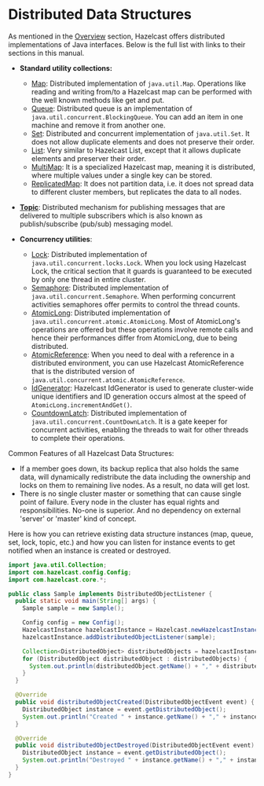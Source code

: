 

# Distributed Data Structures

As mentioned in the [Overview](#hazelcast-overview) section, Hazelcast offers distributed implementations of Java interfaces. Below is the full list with links to their sections in this manual.

- **Standard utility collections:**

	- [Map](#map): Distributed implementation of `java.util.Map`. Operations like reading and writing from/to a Hazelcast map can be performed with the well known methods like get and put.
	- [Queue](#queue): Distributed queue is an implementation of `java.util.concurrent.BlockingQueue`. You can add an item in one machine and remove it from another one.
	- [Set](#set): Distributed and concurrent implementation of `java.util.Set`. It does not allow duplicate elements and does not preserve their order.
	- [List](#list): Very similar to Hazelcast List, except that it allows duplicate elements and preserver their order.
	- [MultiMap](#multimap): It is a specialized Hazelcast map, meaning it is distributed, where multiple values under a single key can be stored.
	- [ReplicatedMap](#replicated-map): It does not partition data, i.e. it does not spread data to different cluster members, but replicates the data to all nodes.
- [**Topic**](#topic): Distributed mechanism for publishing messages that are delivered to multiple subscribers which is also known as publish/subscribe (pub/sub) messaging model. 
- **Concurrency utilities**:
	- [Lock](#lock): Distributed implementation of `java.util.concurrent.locks.Lock`. When you lock using Hazelcast Lock, the critical section that it guards is guaranteed to be executed by only one thread in entire cluster.
	- [Semaphore](#isemaphore): Distributed implementation of `java.util.concurrent.Semaphore`. When performing concurrent activities semaphores offer permits to control the thread counts.
	- [AtomicLong](#iatomiclong): Distributed implementation of `java.util.concurrent.atomic.AtomicLong`. Most of AtomicLong's operations are offered but these operations involve remote calls and hence their performances differ from AtomicLong, due to being distributed.
	- [AtomicReference](#iatomicreference): When you need to deal with a reference in a distributed environment, you can use Hazelcast AtomicReference that is the distributed version of `java.util.concurrent.atomic.AtomicReference`.
	- [IdGenerator](#idgenerator): Hazelcast IdGenerator is used to generate cluster-wide unique identifiers and ID generation occurs almost at the speed of `AtomicLong.incrementAndGet()`.
	- [CountdownLatch](#icountdownlatch): Distributed implementation of `java.util.concurrent.CountDownLatch`. It is a gate keeper for concurrent activities, enabling the threads to wait for other threads to complete their operations.

Common Features of all Hazelcast Data Structures:


-   If a member goes down, its backup replica that also holds the same data, will dynamically redistribute the data including the ownership and locks on them to remaining live nodes. As a result, no data will get lost.
-   There is no single cluster master or something that can cause single point of failure. Every node in the cluster has equal rights and responsibilities. No-one is superior. And no dependency on external 'server' or 'master' kind of concept.

Here is how you can retrieve existing data structure instances (map, queue, set, lock, topic, etc.) and how you can listen for instance events to get notified when an instance is created or destroyed.

```java
import java.util.Collection;
import com.hazelcast.config.Config;
import com.hazelcast.core.*;

public class Sample implements DistributedObjectListener {
  public static void main(String[] args) {
    Sample sample = new Sample();

    Config config = new Config();
    HazelcastInstance hazelcastInstance = Hazelcast.newHazelcastInstance(config);
    hazelcastInstance.addDistributedObjectListener(sample);

    Collection<DistributedObject> distributedObjects = hazelcastInstance.getDistributedObjects();
    for (DistributedObject distributedObject : distributedObjects) {
      System.out.println(distributedObject.getName() + "," + distributedObject.getId());
    }
  }

  @Override
  public void distributedObjectCreated(DistributedObjectEvent event) {
    DistributedObject instance = event.getDistributedObject();
    System.out.println("Created " + instance.getName() + "," + instance.getId());
  }

  @Override
  public void distributedObjectDestroyed(DistributedObjectEvent event) {
    DistributedObject instance = event.getDistributedObject();
    System.out.println("Destroyed " + instance.getName() + "," + instance.getId());
  }
}
```

